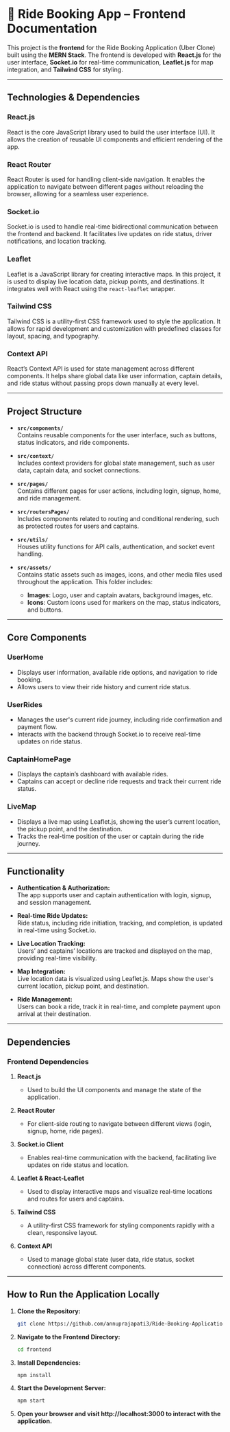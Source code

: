# 🚕 Ride Booking App – Frontend Documentation

This project is the **frontend** for the Ride Booking Application (Uber Clone) built using the **MERN Stack**. The frontend is developed with **React.js** for the user interface, **Socket.io** for real-time communication, **Leaflet.js** for map integration, and **Tailwind CSS** for styling.

---

## **Technologies & Dependencies**

### **React.js**
React is the core JavaScript library used to build the user interface (UI). It allows the creation of reusable UI components and efficient rendering of the app.

### **React Router**
React Router is used for handling client-side navigation. It enables the application to navigate between different pages without reloading the browser, allowing for a seamless user experience.

### **Socket.io**
Socket.io is used to handle real-time bidirectional communication between the frontend and backend. It facilitates live updates on ride status, driver notifications, and location tracking.

### **Leaflet**
Leaflet is a JavaScript library for creating interactive maps. In this project, it is used to display live location data, pickup points, and destinations. It integrates well with React using the `react-leaflet` wrapper.

### **Tailwind CSS**
Tailwind CSS is a utility-first CSS framework used to style the application. It allows for rapid development and customization with predefined classes for layout, spacing, and typography.

### **Context API**
React’s Context API is used for state management across different components. It helps share global data like user information, captain details, and ride status without passing props down manually at every level.

---

## **Project Structure**

- **`src/components/`**  
  Contains reusable components for the user interface, such as buttons, status indicators, and ride components.

- **`src/context/`**  
  Includes context providers for global state management, such as user data, captain data, and socket connections.

- **`src/pages/`**  
  Contains different pages for user actions, including login, signup, home, and ride management.

- **`src/routersPages/`**  
  Includes components related to routing and conditional rendering, such as protected routes for users and captains.

- **`src/utils/`**  
  Houses utility functions for API calls, authentication, and socket event handling.

- **`src/assets/`**  
  Contains static assets such as images, icons, and other media files used throughout the application. This folder includes:
  - **Images**: Logo, user and captain avatars, background images, etc.
  - **Icons**: Custom icons used for markers on the map, status indicators, and buttons.

---

## **Core Components**

### **UserHome**
- Displays user information, available ride options, and navigation to ride booking.
- Allows users to view their ride history and current ride status.

### **UserRides**
- Manages the user's current ride journey, including ride confirmation and payment flow.
- Interacts with the backend through Socket.io to receive real-time updates on ride status.

### **CaptainHomePage**
- Displays the captain’s dashboard with available rides.
- Captains can accept or decline ride requests and track their current ride status.

### **LiveMap**
- Displays a live map using Leaflet.js, showing the user’s current location, the pickup point, and the destination.
- Tracks the real-time position of the user or captain during the ride journey.

---

## **Functionality**

- **Authentication & Authorization:**  
  The app supports user and captain authentication with login, signup, and session management.
  
- **Real-time Ride Updates:**  
  Ride status, including ride initiation, tracking, and completion, is updated in real-time using Socket.io.

- **Live Location Tracking:**  
  Users’ and captains’ locations are tracked and displayed on the map, providing real-time visibility.

- **Map Integration:**  
  Live location data is visualized using Leaflet.js. Maps show the user's current location, pickup point, and destination.

- **Ride Management:**  
  Users can book a ride, track it in real-time, and complete payment upon arrival at their destination.

---

## **Dependencies**

### **Frontend Dependencies**

1. **React.js**  
   - Used to build the UI components and manage the state of the application.
   
2. **React Router**  
   - For client-side routing to navigate between different views (login, signup, home, ride pages).
   
3. **Socket.io Client**  
   - Enables real-time communication with the backend, facilitating live updates on ride status and location.

4. **Leaflet & React-Leaflet**  
   - Used to display interactive maps and visualize real-time locations and routes for users and captains.

5. **Tailwind CSS**  
   - A utility-first CSS framework for styling components rapidly with a clean, responsive layout.

6. **Context API**  
   - Used to manage global state (user data, ride status, socket connection) across different components.

---

## **How to Run the Application Locally**

1. **Clone the Repository:**
   ```bash
   git clone https://github.com/annuprajapati3/Ride-Booking-Application
2. **Navigate to the Frontend Directory:**
   ```bash
   cd frontend
3. **Install Dependencies:**
   ```bash
   npm install
4. **Start the Development Server:**
   ```bash
   npm start
5. **Open your browser and visit http://localhost:3000 to interact with the application.**

